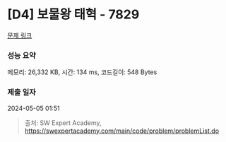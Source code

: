 # [D4] 보물왕 태혁 - 7829 

[문제 링크](https://swexpertacademy.com/main/code/problem/problemDetail.do?contestProbId=AWtInr3auH0DFASy) 

### 성능 요약

메모리: 26,332 KB, 시간: 134 ms, 코드길이: 548 Bytes

### 제출 일자

2024-05-05 01:51



> 출처: SW Expert Academy, https://swexpertacademy.com/main/code/problem/problemList.do